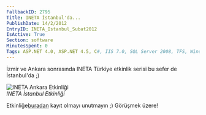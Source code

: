 ```yaml
---
FallbackID: 2795
Title: INETA İstanbul'da...
PublishDate: 14/2/2012
EntryID: INETA_Istanbul_Subat2012
IsActive: True
Section: software
MinutesSpent: 0
Tags: ASP.NET 4.0, ASP.NET 4.5, C#, IIS 7.0, SQL Server 2008, TFS, Windows Azure, Windows Phone, Windows Phone 7.5, XNA
---
```

İzmir ve Ankara sonrasında INETA Türkiye etkinlik serisi bu sefer de
İstanbul'da ;)

![INETA Ankara
Etkinliği](http://cdn.daron.yondem.com/assets/2795/ineta_istanbul_2012.jpg)\
*INETA İstanbul Etkinliği*

Etkinliğe[buradan](http://www.inetatr.org/oforms/yazilimcilar-istanbul-da-bulusuyor)
kayıt olmayı unutmayın ;) Görüşmek üzere!


